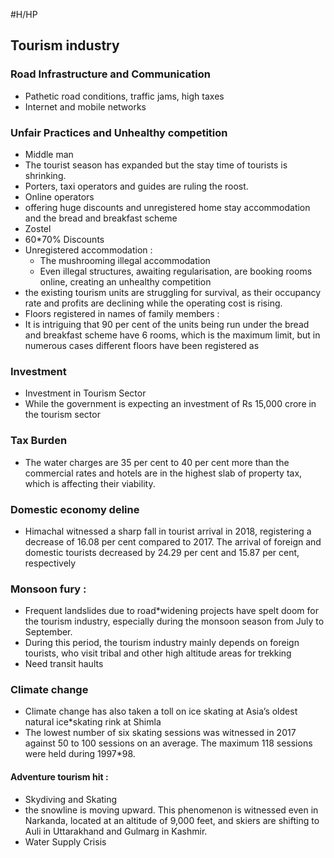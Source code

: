 #H/HP 
## Tourism industry

### Road Infrastructure and Communication
* Pathetic road conditions, traffic jams, high taxes
* Internet and mobile networks

### Unfair Practices and Unhealthy competition
* Middle man
 * The tourist season has expanded but the stay time of tourists is shrinking. 
 * Porters, taxi operators and guides are ruling the roost. 
* Online operators 
 * offering huge discounts and unregistered home stay accommodation and the bread and breakfast scheme
 * Zostel 
 * 60*70% Discounts 
* Unregistered accommodation :
  * The mushrooming illegal accommodation
  * Even illegal structures, awaiting regularisation, are booking rooms online, creating an unhealthy competition
 * the existing tourism units are struggling for survival, as their occupancy rate and profits are declining while the operating cost is rising. 
 * Floors registered in names of family members :
 * It is intriguing that 90 per cent of the units being run under the bread and breakfast scheme have 6 rooms, which is the maximum limit, but in numerous cases different floors have been registered as 
### Investment
* Investment in Tourism Sector
 * While the government is expecting an investment of Rs 15,000 crore in the tourism sector

### Tax Burden
* The water charges are 35 per cent to 40 per cent more than the commercial rates and hotels are in the highest slab of property tax, which is affecting their viability.

### Domestic economy deline 
* Himachal witnessed a sharp fall in tourist arrival in 2018, registering a decrease of 16.08 per cent compared to 2017. The arrival of foreign and domestic tourists decreased by 24.29 per cent and 15.87 per cent, respectively

### Monsoon fury :
* Frequent landslides due to road*widening projects have spelt doom for the tourism industry, especially during the monsoon season from July to September. 
* During this period, the tourism industry mainly depends on foreign tourists, who visit tribal and other high altitude areas for trekking 
* Need transit haults

### Climate change
* Climate change has also taken a toll on ice skating at Asia’s oldest natural ice*skating rink at Shimla
* The lowest number of six skating sessions was witnessed in 2017 against 50 to 100 sessions on an average. The maximum 118 sessions were held during 1997*98.
#### Adventure tourism hit :
* Skydiving and Skating
* the snowline is moving upward. This phenomenon is witnessed even in Narkanda, located at an altitude of 9,000 feet, and skiers are shifting to Auli in Uttarakhand and Gulmarg in Kashmir.
* Water Supply Crisis
